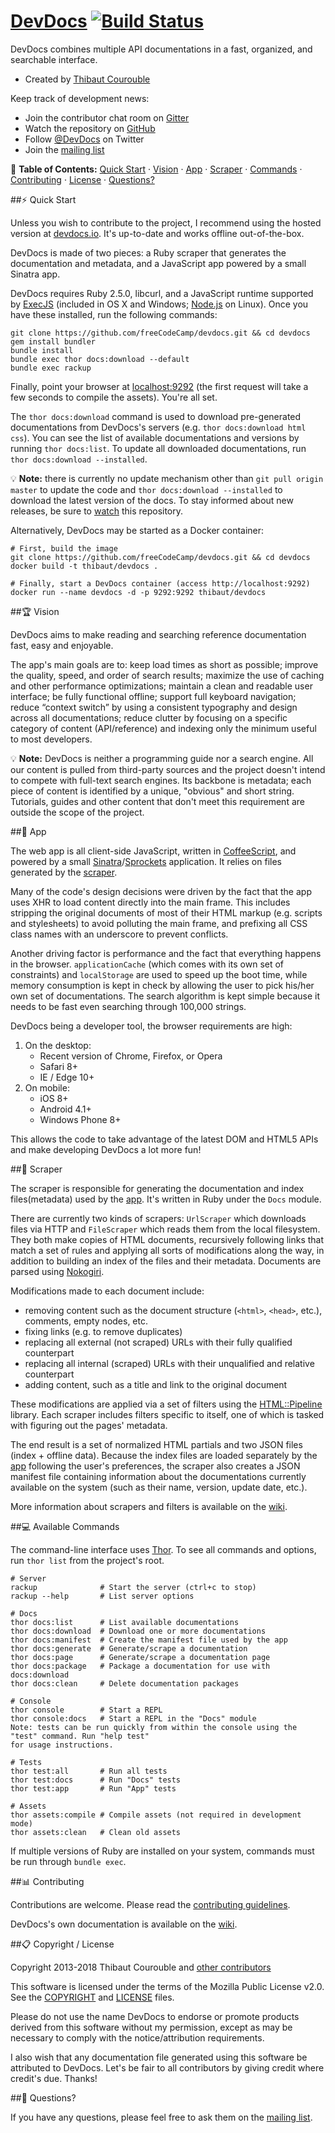 # [DevDocs](https://devdocs.io) [![Build Status](https://travis-ci.org/freeCodeCamp/devdocs.svg?branch=master)](https://travis-ci.org/freeCodeCamp/devdocs)

DevDocs combines multiple API documentations in a fast, organized, and searchable interface.

* Created by [Thibaut Courouble](https://thibaut.me)

Keep track of development news:

* Join the contributor chat room on [Gitter](https://gitter.im/FreeCodeCamp/DevDocs)
* Watch the repository on [GitHub](https://github.com/freeCodeCamp/devdocs/subscription)
* Follow [@DevDocs](https://twitter.com/DevDocs) on Twitter
* Join the [mailing list](https://groups.google.com/d/forum/devdocs)

:bookmark_tabs: **Table of Contents:** [Quick Start](#quick-start) · [Vision](#vision) · [App](#app) · [Scraper](#scraper) · [Commands](#available-commands) · [Contributing](#contributing) · [License](#copyright--license) · [Questions?](#questions)

##:zap: Quick Start

Unless you wish to contribute to the project, I recommend using the hosted version at [devdocs.io](https://devdocs.io). It's up-to-date and works offline out-of-the-box.

DevDocs is made of two pieces: a Ruby scraper that generates the documentation and metadata, and a JavaScript app powered by a small Sinatra app.

DevDocs requires Ruby 2.5.0, libcurl, and a JavaScript runtime supported by [ExecJS](https://github.com/rails/execjs#readme) (included in OS X and Windows; [Node.js](https://nodejs.org/en/) on Linux). Once you have these installed, run the following commands:

```
git clone https://github.com/freeCodeCamp/devdocs.git && cd devdocs
gem install bundler
bundle install
bundle exec thor docs:download --default
bundle exec rackup
```

Finally, point your browser at [localhost:9292](http://localhost:9292) (the first request will take a few seconds to compile the assets). You're all set.

The `thor docs:download` command is used to download pre-generated documentations from DevDocs's servers (e.g. `thor docs:download html css`). You can see the list of available documentations and versions by running `thor docs:list`. To update all downloaded documentations, run `thor docs:download --installed`.

:bulb: **Note:** there is currently no update mechanism other than `git pull origin master` to update the code and `thor docs:download --installed` to download the latest version of the docs. To stay informed about new releases, be sure to [watch](https://github.com/freeCodeCamp/devdocs/subscription) this repository.

Alternatively, DevDocs may be started as a Docker container:

```
# First, build the image
git clone https://github.com/freeCodeCamp/devdocs.git && cd devdocs
docker build -t thibaut/devdocs .

# Finally, start a DevDocs container (access http://localhost:9292)
docker run --name devdocs -d -p 9292:9292 thibaut/devdocs
```

##:trophy: Vision

DevDocs aims to make reading and searching reference documentation fast, easy and enjoyable.

The app's main goals are to: keep load times as short as possible; improve the quality, speed, and order of search results; maximize the use of caching and other performance optimizations; maintain a clean and readable user interface; be fully functional offline; support full keyboard navigation; reduce “context switch” by using a consistent typography and design across all documentations; reduce clutter by focusing on a specific category of content (API/reference) and indexing only the minimum useful to most developers.

:bulb: **Note:** DevDocs is neither a programming guide nor a search engine. All our content is pulled from third-party sources and the project doesn't intend to compete with full-text search engines. Its backbone is metadata; each piece of content is identified by a unique, "obvious" and short string. Tutorials, guides and other content that don't meet this requirement are outside the scope of the project.

##:iphone: App

The web app is all client-side JavaScript, written in [CoffeeScript](http://coffeescript.org), and powered by a small [Sinatra](http://www.sinatrarb.com)/[Sprockets](https://github.com/rails/sprockets) application. It relies on files generated by the [scraper](#scraper).

Many of the code's design decisions were driven by the fact that the app uses XHR to load content directly into the main frame. This includes stripping the original documents of most of their HTML markup (e.g. scripts and stylesheets) to avoid polluting the main frame, and prefixing all CSS class names with an underscore to prevent conflicts.

Another driving factor is performance and the fact that everything happens in the browser. `applicationCache` (which comes with its own set of constraints) and `localStorage` are used to speed up the boot time, while memory consumption is kept in check by allowing the user to pick his/her own set of documentations. The search algorithm is kept simple because it needs to be fast even searching through 100,000 strings.

DevDocs being a developer tool, the browser requirements are high:

1. On the desktop:
    * Recent version of Chrome, Firefox, or Opera
    * Safari 8+
    * IE / Edge 10+
2. On mobile:
    * iOS 8+
    * Android 4.1+
    * Windows Phone 8+

This allows the code to take advantage of the latest DOM and HTML5 APIs and make developing DevDocs a lot more fun!

##:mag_right: Scraper

The scraper is responsible for generating the documentation and index files(metadata) used by the [app](#app). It's written in Ruby under the `Docs` module.

There are currently two kinds of scrapers: `UrlScraper` which downloads files via HTTP and `FileScraper` which reads them from the local filesystem. They both make copies of HTML documents, recursively following links that match a set of rules and applying all sorts of modifications along the way, in addition to building an index of the files and their metadata. Documents are parsed using [Nokogiri](http://nokogiri.org).

Modifications made to each document include:

 * removing content such as the document structure (`<html>`, `<head>`, etc.), comments, empty nodes, etc.
 * fixing links (e.g. to remove duplicates)
 * replacing all external (not scraped) URLs with their fully qualified counterpart
 * replacing all internal (scraped) URLs with their unqualified and relative counterpart
 * adding content, such as a title and link to the original document

These modifications are applied via a set of filters using the [HTML::Pipeline](https://github.com/jch/html-pipeline) library. Each scraper includes filters specific to itself, one of which is tasked with figuring out the pages' metadata.

The end result is a set of normalized HTML partials and two JSON files (index + offline data). Because the index files are loaded separately by the [app](#app) following the user's preferences, the scraper also creates a JSON manifest file containing information about the documentations currently available on the system (such as their name, version, update date, etc.).

More information about scrapers and filters is available on the [wiki](https://github.com/freeCodeCamp/devdocs/wiki).

##:computer: Available Commands

The command-line interface uses [Thor](http://whatisthor.com). To see all commands and options, run `thor list` from the project's root.

```
# Server
rackup              # Start the server (ctrl+c to stop)
rackup --help       # List server options

# Docs
thor docs:list      # List available documentations
thor docs:download  # Download one or more documentations
thor docs:manifest  # Create the manifest file used by the app
thor docs:generate  # Generate/scrape a documentation
thor docs:page      # Generate/scrape a documentation page
thor docs:package   # Package a documentation for use with docs:download
thor docs:clean     # Delete documentation packages

# Console
thor console        # Start a REPL
thor console:docs   # Start a REPL in the "Docs" module
Note: tests can be run quickly from within the console using the "test" command. Run "help test"
for usage instructions.

# Tests
thor test:all       # Run all tests
thor test:docs      # Run "Docs" tests
thor test:app       # Run "App" tests

# Assets
thor assets:compile # Compile assets (not required in development mode)
thor assets:clean   # Clean old assets
```

If multiple versions of Ruby are installed on your system, commands must be run through `bundle exec`.

##:bar_chart: Contributing

Contributions are welcome. Please read the [contributing guidelines](https://github.com/freeCodeCamp/devdocs/blob/master/CONTRIBUTING.md).

DevDocs's own documentation is available on the [wiki](https://github.com/freeCodeCamp/devdocs/wiki).

##:clipboard: Copyright / License

Copyright 2013-2018 Thibaut Courouble and [other contributors](https://github.com/freeCodeCamp/devdocs/graphs/contributors)

This software is licensed under the terms of the Mozilla Public License v2.0. See the [COPYRIGHT](https://github.com/freeCodeCamp/devdocs/blob/master/COPYRIGHT) and [LICENSE](https://github.com/freeCodeCamp/devdocs/blob/master/LICENSE) files.

Please do not use the name DevDocs to endorse or promote products derived from this software without my permission, except as may be necessary to comply with the notice/attribution requirements.

I also wish that any documentation file generated using this software be attributed to DevDocs. Let's be fair to all contributors by giving credit where credit's due. Thanks!

##:email: Questions?

If you have any questions, please feel free to ask them on the [mailing list](https://groups.google.com/d/forum/devdocs).
